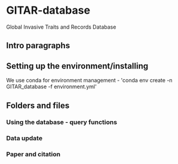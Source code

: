 # GITAR-database
Global Invasive Traits and Records Database


## Intro paragraphs


## Setting up the environment/installing

We use conda for environment management - 'conda env create -n GITAR_database -f environment.yml'

## Folders and files 

### Using the database - query functions

### Data update

### Paper and citation

